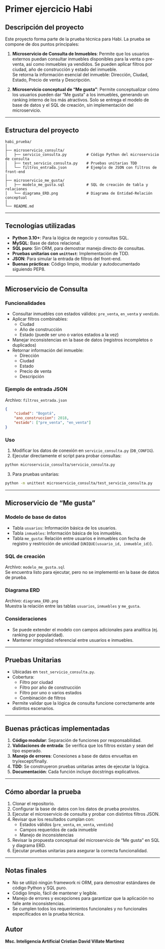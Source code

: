 # Primer ejercicio Habi

## Descripción del proyecto
Este proyecto forma parte de la prueba técnica para Habi. La prueba se compone de dos puntos principales:

1. **Microservicio de Consulta de Inmuebles**:
   Permite que los usuarios externos puedan consultar inmuebles disponibles para la venta o pre-venta, así como inmuebles ya vendidos. Se pueden aplicar filtros por ciudad, año de construcción y estado del inmueble.  
   Se retorna la información esencial del inmueble: Dirección, Ciudad, Estado, Precio de venta y Descripción.

2. **Microservicio conceptual de “Me gusta”**:
   Permite conceptualizar cómo los usuarios pueden dar “Me gusta” a los inmuebles, generando un ranking interno de los más atractivos. Solo se entrega el modelo de base de datos y el SQL de creación, sin implementación del microservicio.

---

## Estructura del proyecto
```
habi_prueba/
│
├── microservicio_consulta/
│   ├── servicio_consulta.py         # Código Python del microservicio de consulta
│   ├── test_servicio_consulta.py    # Pruebas unitarias TDD
│   └── filtros_entrada.json         # Ejemplo de JSON con filtros de front-end
│
├── microservicio_me_gusta/
│   ├── modelo_me_gusta.sql          # SQL de creación de tabla y relaciones
│   └── diagrama_ERD.png             # Diagrama de Entidad-Relación conceptual
│
└── README.md
```

---

## Tecnologías utilizadas
- **Python 3.10+**: Para la lógica de negocio y consultas SQL.
- **MySQL**: Base de datos relacional.
- **SQL puro**: Sin ORM, para demostrar manejo directo de consultas.
- **Pruebas unitarias con `unittest`**: Implementación de TDD.
- **JSON**: Para simular la entrada de filtros del front-end.
- **Buenas prácticas**: Código limpio, modular y autodocumentado siguiendo PEP8.

---

## Microservicio de Consulta

### Funcionalidades
- Consultar inmuebles con estados válidos: `pre_venta`, `en_venta` y `vendido`.
- Aplicar filtros combinables:
  - Ciudad
  - Año de construcción
  - Estado (puede ser uno o varios estados a la vez)
- Manejar inconsistencias en la base de datos (registros incompletos o duplicados)
- Retornar información del inmueble:
  - Dirección
  - Ciudad
  - Estado
  - Precio de venta
  - Descripción

### Ejemplo de entrada JSON
Archivo: `filtros_entrada.json`
```json
{
    "ciudad": "Bogotá",
    "ano_construccion": 2018,
    "estado": ["pre_venta", "en_venta"]
}
```

### Uso
1. Modificar los datos de conexión en `servicio_consulta.py` (`DB_CONFIG`).
2. Ejecutar directamente el script para probar consultas:
```bash
python microservicio_consulta/servicio_consulta.py
```
3. Para pruebas unitarias:
```bash
python -m unittest microservicio_consulta/test_servicio_consulta.py
```

---

## Microservicio de “Me gusta”

### Modelo de base de datos
- Tabla `usuarios`: Información básica de los usuarios.
- Tabla `inmuebles`: Información básica de los inmuebles.
- Tabla `me_gusta`: Relación entre usuarios e inmuebles con fecha de registro y restricción de unicidad (`UNIQUE(usuario_id, inmueble_id)`).

### SQL de creación
Archivo: `modelo_me_gusta.sql`  
Se encuentra listo para ejecutar, pero no se implementó en la base de datos de prueba.

### Diagrama ERD
Archivo: `diagrama_ERD.png`  
Muestra la relación entre las tablas `usuarios`, `inmuebles` y `me_gusta`.

### Consideraciones
- Se puede extender el modelo con campos adicionales para analítica (ej. ranking por popularidad).
- Mantener integridad referencial entre usuarios e inmuebles.

---

## Pruebas Unitarias

- Ubicadas en `test_servicio_consulta.py`.
- Cobertura:
  - Filtro por ciudad
  - Filtro por año de construcción
  - Filtro por uno o varios estados
  - Combinación de filtros
- Permite validar que la lógica de consulta funcione correctamente ante distintos escenarios.

---

## Buenas prácticas implementadas

1. **Código modular**: Separación de funciones por responsabilidad.
2. **Validaciones de entrada**: Se verifica que los filtros existan y sean del tipo esperado.
3. **Manejo de errores**: Conexiones a base de datos envueltas en try/except/finally.
4. **TDD**: Se construyeron pruebas unitarias antes de ejecutar la lógica.
5. **Documentación**: Cada función incluye docstrings explicativos.

---

## Cómo abordar la prueba

1. Clonar el repositorio.
2. Configurar la base de datos con los datos de prueba provistos.
3. Ejecutar el microservicio de consulta y probar con distintos filtros JSON.
4. Revisar que los resultados cumplan con:
   - Estados válidos (`pre_venta`, `en_venta`, `vendido`)
   - Campos requeridos de cada inmueble
   - Manejo de inconsistencias
5. Revisar la propuesta conceptual del microservicio de “Me gusta” en SQL y diagrama ERD.
6. Ejecutar pruebas unitarias para asegurar la correcta funcionalidad.

---

## Notas finales
- No se utilizó ningún framework ni ORM, para demostrar estándares de código Python y SQL puro.
- Código limpio, fácil de mantener y legible.
- Manejo de errores y excepciones para garantizar que la aplicación no falle ante inconsistencias.
- Se cumplen todos los requerimientos funcionales y no funcionales especificados en la prueba técnica.

## Autor
**Msc. Inteligencia Artificial Cristian David Villate Martínez**
